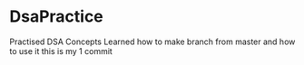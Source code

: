 # DsaPractice
Practised DSA Concepts 
Learned how to make branch from master and how to use it
this is my 1 commit
